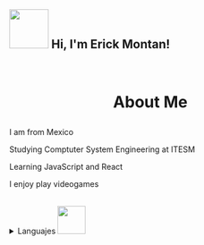 
<h2>  <img src="https://media.giphy.com/media/oASEJVd5lkgMBMDCcl/giphy.gif" width="70"> Hi, I'm Erick Montan!</h2>
<br>
   <h1><p align="center"> About Me </p> </h1>
    <p> I am from Mexico </p>
    <p> Studying Comptuter System Engineering at ITESM</p>
    <p> Learning JavaScript and React</p>
    <p> I enjoy play videogames </p>
</br>
<details>
  <summary>Languajes  <img src="https://media.giphy.com/media/j0HjChGV0J44KrrlGv/giphy.gif" width="50"> </summary>
  <img style="margin: 10px" src="https://profilinator.rishav.dev/skills-assets/python-original.svg" alt="Python" height="25" />  
  <img style="margin: 10px" src="https://profilinator.rishav.dev/skills-assets/javascript-original.svg" alt="JavaScript" height="25" />
  <img style="margin: 10px" src="https://profilinator.rishav.dev/skills-assets/java-original-wordmark.svg" alt="Java" height="25" />  
 

</details>
<!--
**CitricVenus/Citricvenus** is a ✨ _special_ ✨ repository because its `README.md` (this file) appears on your GitHub profile.
- Discord: [`Nishant1500#9735`](https://discord.com/users/908563963392958464)
Here are some ideas to get you started:

- 🔭 I’m currently working on ...
- 🌱 I’m currently learning ...
- 👯 I’m looking to collaborate on ...
- 🤔 I’m looking for help with ...
- 💬 Ask me about ...
- 📫 How to reach me: ...
- 😄 Pronouns: ...
- ⚡ Fun fact: ...
-->
